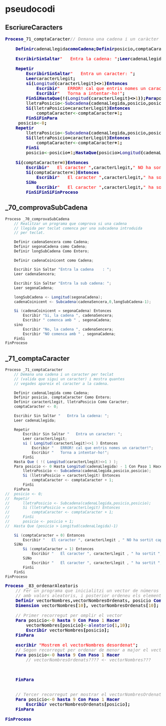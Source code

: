 # pseudocodi

## EscriureCaracters

<!-- <style>
    class="SSD" => style="color:#FFFFFF;"
    style="color:#000000;" => style="color:#000000;"
    style="color:#000000;" => style="color:#000000;"
    style="color:#000000;" => style="color:#000000;"
    style="color:#000000;" => style="color:#000000;"
    style="color:#FF0000;" => style="color:#FF0000;"
    style="color:#FF0000;" => style="color:#FF0000;"
    style="color:#FF0000;" => style="color:#FF0000;"

    style="color:#8E6B23;" => style="color:#8E6B23;"
    style="color:#42426F;" => style="color:#42426F;"
    style="color:#000080;" => style="color:#000080;"

    style="color:#DB70DB;" => style="color:#DB70DB;"
    style="color:#DB70DB;" => style="color:#DB70DB;"

    style="color:#238E23;" => style="color:#238E23;"
    style="color:#238E23;" => style="color:#238E23;"


    style="font-style: italic; color:#969696;" => style="font-style: italic; color:#969696;"
    style="font-style: italic; color:#0000FF;" => style="font-style: italic; color:#0000FF;"
    style="font-weight: bold; color:#000080;" => style="font-weight: bold; color:#000080;"
    style="font-weight: bold; color:#000000;" => style="font-weight: bold; color:#000000;"
    style="color:#FF0000; background-color:#F0F0F0;" => style="color:#FF0000; background-color:#F0F0F0;"
    style="color:#000000; background-color:#BFD8D8;" => style="color:#000000; background-color:#BFD8D8;"
    style="font-weight: bold; color:#FF0000; background-color:#F0F0FF;" => style="font-weight: bold; color:#FF0000; background-color:#F0F0FF;"
    style="font-weight: bold; color:#800000; => style="font-weight: bold; color:#800000;
</style> -->
<pre>
<span style="font-weight: bold; color:#000080;">Proceso</span><span style="color:#000000;">_71_comptaCaracter</span><span style="font-style: italic; color:#969696;">// Demana una cadena i un caràcter per teclat</span><span style="font-style: italic; color:#969696;">// (valida que sigui un caràcter) i mostra quantes</span><span style="font-style: italic; color:#969696;">// vegades apareix el caràcter a la cadena.</span><span style="color:#000000;">
    
    </span><span style="font-weight: bold; color:#000080;">Definir</span><span style="color:#000000;">cadenaLlegida</span><span style="font-weight: bold; color:#000080;">como</span><span style="font-weight: bold; color:#000080;">Cadena</span><span style="font-weight: bold; color:#000000;">;</span><span style="font-weight: bold; color:#000080;">Definir</span><span style="color:#000000;">posicio</span><span style="font-weight: bold; color:#000000;">,</span><span style="color:#000000;">comptaCaracter</span><span style="font-weight: bold; color:#000080;">Como</span><span style="font-weight: bold; color:#000080;">Entero</span><span style="font-weight: bold; color:#000000;">;</span><span style="font-weight: bold; color:#000080;">Definir</span><span style="color:#000000;">caracterLlegit</span><span style="font-weight: bold; color:#000000;">,</span><span style="color:#000000;">lletraPosicio</span><span style="font-weight: bold; color:#000080;">Como</span><span style="font-weight: bold; color:#000080;">Caracter</span><span style="font-weight: bold; color:#000000;">;</span><span style="color:#000000;">comptaCaracter</span><span style="color:#238E23;">&lt;-</span><span style="color:#8E6B23;">0</span><span style="font-weight: bold; color:#000000;">;</span><span style="color:#000000;">
    
    </span><span style="font-weight: bold; color:#000080;">Escribir</span><span style="font-weight: bold; color:#000080;">Sin</span><span style="font-weight: bold; color:#000080;">Saltar</span><span style="color:#FF0000;">"   Entra la cadena: "</span><span style="font-weight: bold; color:#000000;">;</span><span style="font-weight: bold; color:#000080;">Leer</span><span style="color:#000000;">cadenaLlegida</span><span style="font-weight: bold; color:#000000;">;</span><span style="color:#000000;">
    
    </span><span style="font-weight: bold; color:#000080;">Repetir</span><span style="color:#000000;">
        </span><span style="font-weight: bold; color:#000080;">Escribir</span><span style="font-weight: bold; color:#000080;">Sin</span><span style="font-weight: bold; color:#000080;">Saltar</span><span style="color:#FF0000;">"   Entra un caracter: "</span><span style="font-weight: bold; color:#000000;">;</span><span style="color:#000000;">
        </span><span style="font-weight: bold; color:#000080;">Leer</span><span style="color:#000000;">caracterLlegit</span><span style="font-weight: bold; color:#000000;">;</span><span style="color:#000000;">
        </span><span style="font-weight: bold; color:#000080;">si</span><span style="font-weight: bold; color:#000000;">(</span><span style="color:#000080;">Longitud</span><span style="font-weight: bold; color:#000000;">(</span><span style="color:#000000;">caracterLlegit</span><span style="font-weight: bold; color:#000000;">)&lt;&gt;</span><span style="color:#8E6B23;">1</span><span style="font-weight: bold; color:#000000;">)</span><span style="font-weight: bold; color:#000080;">Entonces</span><span style="color:#000000;">
            </span><span style="font-weight: bold; color:#000080;">Escribir</span><span style="color:#FF0000;">"   ERROR! cal que entris nomes un caracter!"</span><span style="font-weight: bold; color:#000000;">;</span><span style="color:#000000;">
            </span><span style="font-weight: bold; color:#000080;">Escribir</span><span style="color:#FF0000;">"   Torna a intentar-ho!"</span><span style="font-weight: bold; color:#000000;">;</span><span style="color:#000000;">
        </span><span style="font-weight: bold; color:#000080;">FinSi</span><span style="font-weight: bold; color:#000080;">Hasta</span><span style="font-weight: bold; color:#000080;">Que</span><span style="font-weight: bold; color:#000000;">(</span><span style="font-weight: bold; color:#000000;">!(</span><span style="color:#000080;">Longitud</span><span style="font-weight: bold; color:#000000;">(</span><span style="color:#000000;">caracterLlegit</span><span style="font-weight: bold; color:#000000;">)&lt;&gt;</span><span style="color:#8E6B23;">1</span><span style="font-weight: bold; color:#000000;">)</span><span style="font-weight: bold; color:#000000;">);</span><span style="font-weight: bold; color:#000080;">Para</span><span style="color:#000000;">posicio</span><span style="color:#238E23;">&lt;-</span><span style="color:#8E6B23;">0</span><span style="font-weight: bold; color:#000080;">Hasta</span><span style="color:#000080;">Longitud</span><span style="font-weight: bold; color:#000000;">(</span><span style="color:#000000;">cadenaLlegida</span><span style="font-weight: bold; color:#000000;">)</span><span style="font-weight: bold; color:#000000;">-</span><span style="color:#8E6B23;">1</span><span style="font-weight: bold; color:#000080;">Con</span><span style="font-weight: bold; color:#000080;">Paso</span><span style="color:#8E6B23;">1</span><span style="font-weight: bold; color:#000080;">Hacer</span><span style="color:#000000;">
        </span><span style="color:#000000;">lletraPosicio</span><span style="color:#238E23;">&lt;-</span><span style="color:#000080;">Subcadena</span><span style="font-weight: bold; color:#000000;">(</span><span style="color:#000000;">cadenaLlegida</span><span style="font-weight: bold; color:#000000;">,</span><span style="color:#000000;">posicio</span><span style="font-weight: bold; color:#000000;">,</span><span style="color:#000000;">posicio</span><span style="font-weight: bold; color:#000000;">);</span><span style="color:#000000;">
        </span><span style="font-weight: bold; color:#000080;">Si</span><span style="font-weight: bold; color:#000000;">(</span><span style="color:#000000;">lletraPosicio</span><span style="font-weight: bold; color:#000000;">=</span><span style="color:#000000;">caracterLlegit</span><span style="font-weight: bold; color:#000000;">)</span><span style="font-weight: bold; color:#000080;">Entonces</span><span style="color:#000000;">
            </span><span style="color:#000000;">comptaCaracter</span><span style="color:#238E23;">&lt;-</span><span style="color:#000000;">comptaCaracter</span><span style="font-weight: bold; color:#000000;">+</span><span style="color:#8E6B23;">1</span><span style="font-weight: bold; color:#000000;">;</span><span style="color:#000000;">
        </span><span style="font-weight: bold; color:#000080;">FinSi</span><span style="font-weight: bold; color:#000080;">FinPara</span><span style="color:#000000;">
     </span><span style="color:#000000;">posicio</span><span style="color:#238E23;">&lt;-</span><span style="color:#8E6B23;">0</span><span style="font-weight: bold; color:#000000;">;</span><span style="color:#000000;">    
    </span><span style="font-weight: bold; color:#000080;">Repetir</span><span style="color:#000000;">
        </span><span style="color:#000000;">lletraPosicio</span><span style="color:#238E23;">&lt;-</span><span style="color:#000080;">Subcadena</span><span style="font-weight: bold; color:#000000;">(</span><span style="color:#000000;">cadenaLlegida</span><span style="font-weight: bold; color:#000000;">,</span><span style="color:#000000;">posicio</span><span style="font-weight: bold; color:#000000;">,</span><span style="color:#000000;">posicio</span><span style="font-weight: bold; color:#000000;">);</span><span style="color:#000000;">
        </span><span style="font-weight: bold; color:#000080;">Si</span><span style="font-weight: bold; color:#000000;">(</span><span style="color:#000000;">lletraPosicio</span><span style="font-weight: bold; color:#000000;">=</span><span style="color:#000000;">caracterLlegit</span><span style="font-weight: bold; color:#000000;">)</span><span style="font-weight: bold; color:#000080;">Entonces</span><span style="color:#000000;">
            </span><span style="color:#000000;">comptaCaracter</span><span style="color:#238E23;">&lt;-</span><span style="color:#000000;">comptaCaracter</span><span style="font-weight: bold; color:#000000;">+</span><span style="color:#8E6B23;">1</span><span style="font-weight: bold; color:#000000;">;</span><span style="color:#000000;">
        </span><span style="font-weight: bold; color:#000080;">FinSi</span><span style="color:#000000;">
        </span><span style="color:#000000;">posicio</span><span style="color:#238E23;">&lt;-</span><span style="color:#000000;">posicio</span><span style="font-weight: bold; color:#000000;">+</span><span style="color:#8E6B23;">1</span><span style="font-weight: bold; color:#000000;">;</span><span style="font-weight: bold; color:#000080;">Hasta</span><span style="font-weight: bold; color:#000080;">Que</span><span style="font-weight: bold; color:#000000;">(</span><span style="color:#000000;">posicio</span><span style="font-weight: bold; color:#000000;">&gt;</span><span style="color:#000080;">Longitud</span><span style="font-weight: bold; color:#000000;">(</span><span style="color:#000000;">cadenaLlegida</span><span style="font-weight: bold; color:#000000;">)-</span><span style="color:#8E6B23;">1</span><span style="font-weight: bold; color:#000000;">)</span><span style="color:#000000;">
    
    </span><span style="font-weight: bold; color:#000080;">Si</span><span style="font-weight: bold; color:#000000;">(</span><span style="color:#000000;">comptaCaracter</span><span style="font-weight: bold; color:#000000;">=</span><span style="color:#8E6B23;">0</span><span style="font-weight: bold; color:#000000;">)</span><span style="font-weight: bold; color:#000080;">Entonces</span><span style="color:#000000;">
        </span><span style="font-weight: bold; color:#000080;">Escribir</span><span style="color:#FF0000;">"   El caracter "</span><span style="font-weight: bold; color:#000000;">,</span><span style="color:#000000;">caracterLlegit</span><span style="font-weight: bold; color:#000000;">,</span><span style="color:#FF0000;">" NO ha sortit cap vegada a "</span><span style="font-weight: bold; color:#000000;">,</span><span style="color:#000000;">cadenaLlegida</span><span style="font-weight: bold; color:#000000;">,</span><span style="color:#FF0000;">"!"</span><span style="font-weight: bold; color:#000000;">;</span><span style="font-weight: bold; color:#000080;">SiNo</span><span style="color:#000000;">
        </span><span style="font-weight: bold; color:#000080;">Si</span><span style="font-weight: bold; color:#000000;">(</span><span style="color:#000000;">comptaCaracter</span><span style="font-weight: bold; color:#000000;">=</span><span style="color:#8E6B23;">1</span><span style="font-weight: bold; color:#000000;">)</span><span style="font-weight: bold; color:#000080;">Entonces</span><span style="color:#000000;">
            </span><span style="font-weight: bold; color:#000080;">Escribir</span><span style="color:#FF0000;">"   El caracter "</span><span style="font-weight: bold; color:#000000;">,</span><span style="color:#000000;">caracterLlegit</span><span style="font-weight: bold; color:#000000;">,</span><span style="color:#FF0000;">" ha sortit "</span><span style="font-weight: bold; color:#000000;">,</span><span style="color:#000000;">comptaCaracter</span><span style="font-weight: bold; color:#000000;">,</span><span style="color:#FF0000;">" vegada a "</span><span style="font-weight: bold; color:#000000;">,</span><span style="color:#000000;">cadenaLlegida</span><span style="font-weight: bold; color:#000000;">,</span><span style="color:#FF0000;">"!"</span><span style="font-weight: bold; color:#000000;">;</span><span style="color:#000000;">
        </span><span style="font-weight: bold; color:#000080;">SiNo</span><span style="color:#000000;">
            </span><span style="font-weight: bold; color:#000080;">Escribir</span><span style="color:#FF0000;">"   El caracter "</span><span style="font-weight: bold; color:#000000;">,</span><span style="color:#000000;">caracterLlegit</span><span style="font-weight: bold; color:#000000;">,</span><span style="color:#FF0000;">" ha sortit "</span><span style="font-weight: bold; color:#000000;">,</span><span style="color:#000000;">comptaCaracter</span><span style="font-weight: bold; color:#000000;">,</span><span style="color:#FF0000;">" vegades a "</span><span style="font-weight: bold; color:#000000;">,</span><span style="color:#000000;">cadenaLlegida</span><span style="font-weight: bold; color:#000000;">,</span><span style="color:#FF0000;">"!"</span><span style="font-weight: bold; color:#000000;">;</span><span style="color:#000000;">
        </span><span style="font-weight: bold; color:#000080;">FinSi</span><span style="font-weight: bold; color:#000080;">FinSi</span><span style="font-weight: bold; color:#000080;">FinProceso</span>
</PRE></BODY></HTML>


## _70_comprovaSubCadena

```java
Proceso _70_comprovaSubCadena
	// Realitzar un programa que comprova si una cadena
	// llegida per teclat comenca per una subcadena introduida
	// per teclat.
	
	Definir cadenaSencera como Cadena;
	Definir segonaCadena como Cadena;
	Definir longSubCadena Como Entero;
	
	Definir cadenaCoinicent como Cadena;
	
	Escribir Sin Saltar "Entra la cadena    : ";
	Leer cadenaSencera;
	
	Escribir Sin Saltar "Entra la sub cadena: ";
	Leer segonaCadena;
	
	longSubCadena <- Longitud(segonaCadena);
	cadenaCoinicent <- Subcadena(cadenaSencera,0,longSubCadena-1);
	
	Si (cadenaCoinicent = segonaCadena) Entonces
		Escribir "Si, la cadena ", cadenaSencera;
		Escribir " comenca amb " , segonaCadena;
	sino
		Escribir "No, la cadena ", cadenaSencera;
		Escribir "NO comenca amb " , segonaCadena;
	FinSi
FinProceso
```

## _71_comptaCaracter

```java
Proceso _71_comptaCaracter
	// Demana una cadena i un caracter per teclat
	// (valida que sigui un caracter) i mostra quantes
	// vegades apareix el caracter a la cadena.
	
	Definir cadenaLlegida como Cadena;
	Definir posicio, comptaCaracter Como Entero;
	Definir caracterLlegit, lletraPosicio Como Caracter;
	comptaCaracter <- 0;
	
	Escribir Sin Saltar "   Entra la cadena: ";
	Leer cadenaLlegida;
	
	Repetir
		Escribir Sin Saltar "   Entra un caracter: ";
		Leer caracterLlegit;
		si ( Longitud(caracterLlegit)<>1 ) Entonces
			Escribir "   ERROR! cal que entris nomes un caracter!";
			Escribir "   Torna a intentar-ho!";
		FinSi
	Hasta Que ( !( Longitud(caracterLlegit)<>1 ) );
	Para posicio <- 0 Hasta Longitud(cadenaLlegida) - 1 Con Paso 1 Hacer
		lletraPosicio <- Subcadena(cadenaLlegida,posicio,posicio);
		Si (lletraPosicio = caracterLlegit) Entonces
			comptaCaracter <- comptaCaracter + 1;
		FinSi
	FinPara
// 	posicio <- 0;	
//	Repetir
//		lletraPosicio <- Subcadena(cadenaLlegida,posicio,posicio);
//		Si (lletraPosicio = caracterLlegit) Entonces
//			comptaCaracter <- comptaCaracter + 1;
//		FinSi
//		posicio <- posicio + 1;
//	Hasta Que (posicio > Longitud(cadenaLlegida)-1)
	
	Si (comptaCaracter = 0) Entonces
		Escribir "   El caracter ", caracterLlegit , " NO ha sortit cap vegada a " , cadenaLlegida , "!";
	SiNo
		Si (comptaCaracter = 1) Entonces
			Escribir "   El caracter ", caracterLlegit , " ha sortit ", comptaCaracter , " vegada a " , cadenaLlegida , "!";
		SiNo
			Escribir "   El caracter ", caracterLlegit , " ha sortit ", comptaCaracter , " vegades a " , cadenaLlegida , "!";
		FinSi
	FinSi
FinProceso

```


<pre><span style="font-weight: bold; color:#000080;">Proceso</span><span style="color:#000000;"> </span><span style="color:#000000;">_83_ordenarAleatoris</span><span style="color:#000000;">
    </span><span style="font-style: italic; color:#969696;">// Fer un programa que inicialitzi un vector de números</span><span style="color:#000000;">
    </span><span style="font-style: italic; color:#969696;">// amb valors aleatoris, i posterior ordeneu els elements de menor a major.</span><span style="color:#000000;">
    </span><span style="font-weight: bold; color:#000080;">Definir</span><span style="color:#000000;"> </span><span style="color:#000000;">vectorNombres</span><span style="font-weight: bold; color:#000000;">,</span><span style="color:#000000;">vectorNombresOrdenats</span><span style="font-weight: bold; color:#000000;">,</span><span style="color:#000000;"> </span><span style="color:#000000;">posicio</span><span style="color:#000000;"> </span><span style="font-weight: bold; color:#000080;">Como</span><span style="color:#000000;"> </span><span style="font-weight: bold; color:#000080;">Entero</span><span style="font-weight: bold; color:#000000;">;</span><span style="color:#000000;">
    </span><span style="font-weight: bold; color:#000080;">Dimension</span><span style="color:#000000;"> </span><span style="color:#000000;">vectorNombres</span><span style="font-weight: bold; color:#000000;">[</span><span style="color:#8E6B23;">10</span><span style="font-weight: bold; color:#000000;">],</span><span style="color:#000000;"> </span><span style="color:#000000;">vectorNombresOrdenats</span><span style="font-weight: bold; color:#000000;">[</span><span style="color:#8E6B23;">10</span><span style="font-weight: bold; color:#000000;">];</span><span style="color:#000000;">
    
    </span><span style="font-style: italic; color:#969696;">// Primer recorregut per omplir el vector</span><span style="color:#000000;">
    </span><span style="font-weight: bold; color:#000080;">Para</span><span style="color:#000000;"> </span><span style="color:#000000;">posicio</span><span style="color:#238E23;">&lt;-</span><span style="color:#8E6B23;">0</span><span style="color:#000000;"> </span><span style="font-weight: bold; color:#000080;">hasta</span><span style="color:#000000;"> </span><span style="color:#8E6B23;">9</span><span style="color:#000000;"> </span><span style="font-weight: bold; color:#000080;">Con</span><span style="color:#000000;"> </span><span style="font-weight: bold; color:#000080;">Paso</span><span style="color:#000000;"> </span><span style="color:#8E6B23;">1</span><span style="color:#000000;"> </span><span style="font-weight: bold; color:#000080;">Hacer</span><span style="color:#000000;">
        </span><span style="color:#000000;">vectorNombres</span><span style="font-weight: bold; color:#000000;">[</span><span style="color:#000000;">posicio</span><span style="font-weight: bold; color:#000000;">]</span><span style="color:#238E23;">&lt;-</span><span style="color:#000080;">aleatorio</span><span style="font-weight: bold; color:#000000;">(</span><span style="color:#8E6B23;">1</span><span style="font-weight: bold; color:#000000;">,</span><span style="color:#8E6B23;">10</span><span style="font-weight: bold; color:#000000;">);</span><span style="color:#000000;">
        </span><span style="font-weight: bold; color:#000080;">Escribir</span><span style="color:#000000;"> </span><span style="color:#000000;">vectorNombres</span><span style="font-weight: bold; color:#000000;">[</span><span style="color:#000000;">posicio</span><span style="font-weight: bold; color:#000000;">];</span><span style="color:#000000;">
    </span><span style="font-weight: bold; color:#000080;">FinPara</span><span style="color:#000000;">
    
    </span><span style="font-weight: bold; color:#000080;">escribir</span><span style="color:#000000;"> </span><span style="color:#FF0000;">"Mostrem el vectorNombres desordenat"</span><span style="font-weight: bold; color:#000000;">;</span><span style="color:#000000;">
    </span><span style="font-style: italic; color:#969696;">// Segon recorregut per ordenar de menor a major el vectorNombres</span><span style="color:#000000;">
    </span><span style="font-weight: bold; color:#000080;">Para</span><span style="color:#000000;"> </span><span style="color:#000000;">posicio</span><span style="color:#238E23;">&lt;-</span><span style="color:#8E6B23;">0</span><span style="color:#000000;"> </span><span style="font-weight: bold; color:#000080;">hasta</span><span style="color:#000000;"> </span><span style="color:#8E6B23;">9</span><span style="color:#000000;"> </span><span style="font-weight: bold; color:#000080;">Con</span><span style="color:#000000;"> </span><span style="font-weight: bold; color:#000080;">Paso</span><span style="color:#000000;"> </span><span style="color:#8E6B23;">1</span><span style="color:#000000;"> </span><span style="font-weight: bold; color:#000080;">Hacer</span><span style="color:#000000;">
        </span><span style="font-style: italic; color:#969696;">// vectorNombresOrdenats???? &lt;- vectorNombres???</span><span style="color:#000000;">
        
        
        
    </span><span style="font-weight: bold; color:#000080;">FinPara</span><span style="color:#000000;">
    
    
    </span><span style="font-style: italic; color:#969696;">// Tercer recorregut per mostrar el vectorNombresOrdenats ordenat</span><span style="color:#000000;">
    </span><span style="font-weight: bold; color:#000080;">Para</span><span style="color:#000000;"> </span><span style="color:#000000;">posicio</span><span style="color:#238E23;">&lt;-</span><span style="color:#8E6B23;">0</span><span style="color:#000000;"> </span><span style="font-weight: bold; color:#000080;">hasta</span><span style="color:#000000;"> </span><span style="color:#8E6B23;">9</span><span style="color:#000000;"> </span><span style="font-weight: bold; color:#000080;">Con</span><span style="color:#000000;"> </span><span style="font-weight: bold; color:#000080;">Paso</span><span style="color:#000000;"> </span><span style="color:#8E6B23;">1</span><span style="color:#000000;"> </span><span style="font-weight: bold; color:#000080;">Hacer</span><span style="color:#000000;">
        </span><span style="font-weight: bold; color:#000080;">Escribir</span><span style="color:#000000;"> </span><span style="color:#000000;">vectorNombresOrdenats</span><span style="font-weight: bold; color:#000000;">[</span><span style="color:#000000;">posicio</span><span style="font-weight: bold; color:#000000;">];</span><span style="color:#000000;">
    </span><span style="font-weight: bold; color:#000080;">FinPara</span><span style="color:#000000;">
    
</span><span style="font-weight: bold; color:#000080;">FinProceso</span><span style="color:#000000;">
</span>
</pre>